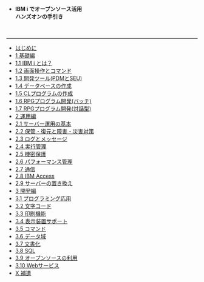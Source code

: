 <!-- docs/_sidebar.md -->

* <b>IBM i でオープンソース活用<br>ハンズオンの手引き</b>

<p>　</p>

---

* [はじめに](/)
* [1 基礎編](/1_基礎編.md)
* [1.1 IBM i とは？](/1.1_IBM_i_とは.md)
* [1.2 画面操作とコマンド](/1.2_画面操作とコマンド.md)
* [1.3 開発ツール(PDMとSEU)](/1.3_開発ツール(PDMとSEU).md)
* [1.4 データベースの作成](/1.4_データベースの作成.md)
* [1.5 CLプログラムの作成](/1.5_CLプログラムの作成.md)
* [1.6 RPGプログラム開発(バッチ)](/1.6_RPGプログラム開発(バッチ).md)
* [1.7 RPGプログラム開発(対話型)](/1.7_RPGプログラム開発(対話型).md)
* [2 運用編](/2_運用編.md)
* [2.1 サーバー運用の基本](/2.1_サーバー運用の基本.md)
* [2.2 保管・復元と障害・災害対策](/2.2_保管・復元と障害・災害対策.md)
* [2.3 ログとメッセージ](/2.3_ログとメッセージ.md)
* [2.4 実行管理](/2.4_実行管理.md)
* [2.5 機密保護](/2.5_機密保護.md)
* [2.6 パフォーマンス管理](/2.6_パフォーマンス管理.md)
* [2.7 通信](/2.7_通信.md)
* [2.8 IBM Access](/2.8_IBM_Access.md)
* [2.9 サーバーの置き換え](/2.9_サーバーの置き換え.md)
* [3 開発編](/3_開発編.md)
* [3.1 プログラミング応用](/3.1_プログラミング応用.md)
* [3.2 文字コード](/3.2_文字コード.md)
* [3.3 印刷機能](/3.3_印刷機能.md)
* [3.4 表示装置サポート](/3.4_表示装置サポート.md)
* [3.5 コマンド](/3.5_コマンド.md)
* [3.6 データ域](/3.6_データ域.md)
* [3.7 文書化](/3.7_文書化.md)
* [3.8 SQL](/3.8_SQL.md)
* [3.9 オープンソースの利用](/3.9_オープンソースの利用.md)
* [3.10 Webサービス](/3.10_Webサービス.md)
* [X 補遺](/X_補遺.md)
